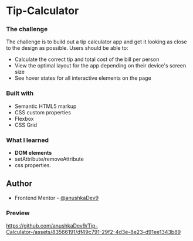 # Tip-Calculator
### The challenge
The  challenge is to build out a tip calculator app and get it looking as close to the design as possible.
Users should be able to:
- Calculate the correct tip and total cost of the bill per person
- View the optimal layout for the app depending on their device's screen size
- See hover states for all interactive elements on the page

### Built with
- Semantic HTML5 markup
- CSS custom properties
- Flexbox
- CSS Grid
### What I learned
- **DOM elements**<br/>
- setAttribute/removeAttribute<br/>
- css properties.
## Author
- Frontend Mentor - [@anushkaDev9](https://www.frontendmentor.io/profile/anushkaDev9)
### Preview 
https://github.com/anushkaDev9/Tip-Calculator-/assets/83566191/df49c791-29f2-4d3e-8e23-d91ee1343b89

